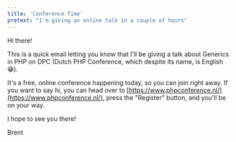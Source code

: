 ```yaml
---
title: 'Conference Time'
pretext: "I'm giving an online talk in a couple of hours"
---
```


Hi there!

This is a quick email letting you know that I'll be giving a talk about Generics in PHP on DPC (Dutch PHP Conference, which despite its name, is English 😁).

It's a free, online conference happening today, so you can join right away. If you want to say hi, you can head over to [https://www.phpconference.nl/](https://www.phpconference.nl/), press the "Register" button, and you'll be on your way.

I hope to see you there!

Brent